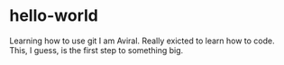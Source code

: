 # hello-world
Learning how to use git
I am Aviral. Really exicted to learn how to code. 
This, I guess, is the first step to something big. 
